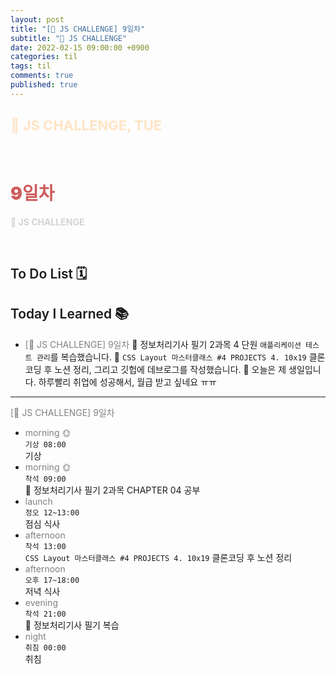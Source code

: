 ```yaml
---
layout: post
title: "[👑 JS CHALLENGE] 9일차"
subtitle: "👑 JS CHALLENGE"
date: 2022-02-15 09:00:00 +0900
categories: til
tags: til
comments: true
published: true
---
```


## <span style="color:Bisque;font-size: 22px">👑 JS CHALLENGE, TUE</span>

<br />

# **<span style="font-weight:900;color:indianred">9일차</span>**

**<span style="color:lightgray">👑 JS CHALLENGE</span>**

<br />

## <span style="font-weight:600">To Do List</span> 🗓

## <span style="font-weight:600">Today I Learned</span> 📚

- <span style="color:gray">[👑 JS CHALLENGE] 9일차</span>
  💬 정보처리기사 필기 2과목 4 단원 `애플리케이션 테스트 관리`를 복습했습니다. 
  💬 `CSS Layout 마스터클래스 #4 PROJECTS 4. 10x19` 클론 코딩 후 노션 정리, 그리고 깃헙에 데브로그를 작성했습니다.
  🎂 오늘은 제 생일입니다. 하루빨리 취업에 성공해서, 월급 받고 싶네요 ㅠㅠ
---

<span style="color:gray">[👑 JS CHALLENGE] 9일차</span>

- <span style="color:gray">morning 🌞</span> <br>
  `기상 08:00` <br>
  기상
- <span style="color:gray">morning 🌞</span> <br>
  `착석 09:00` <br>
  📖 정보처리기사 필기 2과목 CHAPTER 04 공부
- <span style="color:gray">launch</span> <br>
  `정오 12~13:00`<br>
  점심 식사
- <span style="color:gray">afternoon</span> <br>
  `착석 13:00`<br>
  `CSS Layout 마스터클래스 #4 PROJECTS 4. 10x19` 클론코딩 후 노션 정리
- <span style="color:gray">afternoon</span> <br>
  `오후 17~18:00`<br>
  저녁 식사
- <span style="color:gray">evening</span> <br>
  `착석 21:00`<br>
  📖 정보처리기사 필기 복습
- <span style="color:gray">night</span> <br>
  `취침 00:00`<br>
  취침